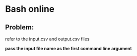 # Bash online
## Problem:
refer to the input.csv and output.csv files

**pass the input file name as the first command line argument**